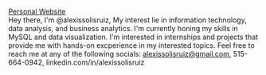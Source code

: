 [Personal Website](https://personal-networking-hub-h98aogh.gamma.site/) <br/>
Hey there, I'm @alexissolisruiz,
My interest lie in information technology, data analysis, and business analytics.
I'm currently honing my skills in MySQL and data visualization.
I'm interested in internships and projects that provide me with hands-on excperience in my interested topics.
Feel free to reach me at any of the following socials: alexissolisruiz@gmail.com, 515-664-0942, linkedin.com/in/alexissolisruiz
